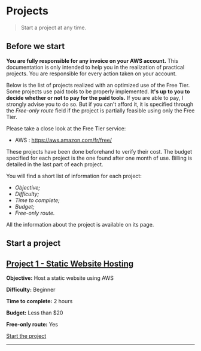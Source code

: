 # Projects

> Start a project at any time.

## Before we start

**You are fully responsible for any invoice on your AWS account.** This documentation is only intended to help you in the realization of practical projects. You are responsible for every action taken on your account.

Below is the list of projects realized with an optimized use of the Free Tier. Some projects use paid tools to be properly implemented. **It's up to you to decide whether or not to pay for the paid tools.** If you are able to pay, I strongly advise you to do so. But if you can't afford it, it is specified through the *Free-only route* field if the project is partially feasible using only the Free Tier.

Please take a close look at the Free Tier service:
- AWS : https://aws.amazon.com/fr/free/

These projects have been done beforehand to verify their cost. The budget specified for each project is the one found after one month of use. Billing is detailed in the last part of each project.

You will find a short list of information for each project:
- *Objective;*
- *Difficulty;*
- *Time to complete;*
- *Budget;*
- *Free-only route.*

All the information about the project is available on its page.

## Start a project

## [Project 1 - Static Website Hosting](project-1/README.md)

**Objective:** Host a static website using AWS

**Difficulty:** Beginner

**Time to complete:** 2 hours

**Budget:** Less than $20

**Free-only route:** Yes


[Start the project](project-1/README.md)

___

